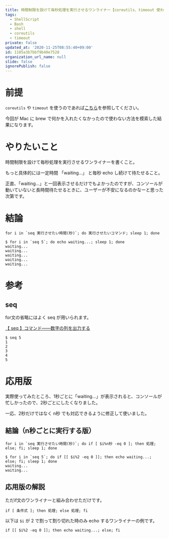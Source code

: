 ```yaml
---
title: 時間制限を設けて毎秒処理を実行させるワンライナー【coreutils、timeout 使わない】
tags:
  - ShellScript
  - Bash
  - shell
  - coreutils
  - timeout
private: false
updated_at: '2020-11-25T08:55:40+09:00'
id: 1105a3b7bbf9b40e7528
organization_url_name: null
slide: false
ignorePublish: false
---
```

# 前提

`coreutils` や `timeout` を使うのであれば[こちら](https://qiita.com/ma2saka/items/741b614418bf8fce04de)を参照してください。

今回が Mac に brew で何かを入れたくなかったので使わない方法を模索した結果になります。

# やりたいこと
時間制限を設けて毎秒処理を実行させるワンライナーを書くこと。

もっと具体的には一定時間 「waiting...」 と毎秒 echo し続けて待たせること。

正直、「waiting...」と一回表示させるだけでもよかったのですが、コンソールが動いていないと長時間待たせるときに、ユーザーが不安になるのかなーと思った次第です。

# 結論

```:時間制限を設けて毎秒処理を実行させるワンライナー
for i in `seq 実行させたい時間(秒)`; do 実行させたいコマンド; sleep 1; done
```

```:サンプル
$ for i in `seq 5`; do echo waiting...; sleep 1; done
waiting...
waiting...
waiting...
waiting...
waiting...
```

# 参考

## seq

for文の省略にはよく seq が用いられます。

[【 seq 】コマンド――数字の列を出力する](https://www.atmarkit.co.jp/ait/articles/1705/18/news033.html)

```:seqの挙動
$ seq 5
1
2
3
4
5
```

# 応用版

実際使ってみたところ、1秒ごとに「waiting...」が表示されると、コンソールが忙しかったので、2秒ごとにしたくなりました。

一応、2秒だけではなく n秒 でも対応できるように修正して使いました。

## 結論（n秒ごとに実行する版）

```
for i in `seq 実行させたい時間(秒)`; do if [ $i%n秒 -eq 0 ]; then 処理; else; fi; sleep 1; done
```

```:サンプル
$ for i in `seq 5`; do if [[ $i%2 -eq 0 ]]; then echo waiting...; else; fi; sleep 1; done
waiting...
waiting...
```

## 応用版の解説 

ただif文のワンライナーと組み合わせただけです。

```:if文ワンライナー
if [ 条件式 ]; then 処理; else 処理; fi
```

以下は `$i` が 2 で割って割り切れた時のみ echo するワンライナーの例です。

```:サンプル
if [[ $i%2 -eq 0 ]]; then echo waiting...; else; fi
```


